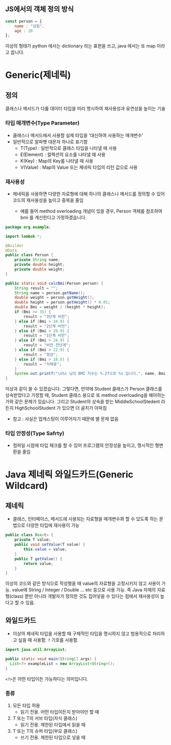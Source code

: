 ## JS에서의 객체 정의 방식
```jsx
const person = {
    name : "김일",
    age : 20
};
```
이상의 형태가 python 에서는 dictionary 라는 표현을 쓰고, java 에서는 또 map 이라고 씁니다.

# Generic(제네릭)
## 정의
클래스나 메서드가 다룰 데이터 타입을 미리 명시하여 재사용성과 유연성을 높이는 기술

### 타입 매개변수(Type Parameter)
- 클래스나 메서드에서 사용할 실제 타입을 '대신하여 사용하는 매개변수'
- 일반적으로 알파벳 대문자 하나로 표기함
  - T(Type) : 일반적으로 클래스 타입을 나타낼 때 사용
  - E(Element) : 컬렉션의 요소를 나타낼 때 사용
  - K(Key) : Map의 Key를 나타낼 때 사용
  - V(Value) : Map의 Value 또는 제네릭 타입의 리턴 값으로 사용
### 재사용성
- 제네릭을 사용하면 다양한 자료형에 대해 하나의 클래스나 메서드를 정의할 수 있어 코드의 재사용성을 높이고 중복을 줄임

    - 예를 들어 method overloading 개념이 있을 경우, Person 객체를 참조하여 bmi 를 계산한다고 가정하겠습니다.

```java
package org.example;

import lombok.*;

@Builder
@Data
public class Person {
    private String name;
    private double height;
    private double weight;
}

public static void calcBmi(Person person) {
    String result = "";
    String name = person.getName();
    double weight = person.getWeight();
    double height = person.getHeight() * 0.01;
    double Bmi = weight / (height * height);
    if (Bmi >= 35) {
        result = "3단계 비만";
    } else if (Bmi > 34.9) {
        result = "2단계 비만";
    } else if (Bmi > 29.9) {
        result = "1단계 비만";
    } else if (Bmi > 24.9) {
        result = "비만 전단계";
    } else if (Bmi > 22.9) {
        result = "정상";
    } else if (Bmi > 18.5) {
        result = "저체중";
    }
    System.out.printf("\n%s 님의 BMI 지수는 %.2f으로 %s 입니다.", name, Bmi, result);
}

```
이상과 같이 쓸 수 있겠습니다. 그렇다면, 만약에 Student 클래스가 Person 클래스를 상속받았다고 가정할 때, Student 클래스 용으로 또
method overloading을 해야하는가와 같은 문제가 있습니다. 그리고 Student의 상속을 받는 MiddleSchoolStedent 라든지 HighSchoolStudent
가 있으면 더 골치가 아파짐
* 참고 : 사실은 업캐스팅이 이루어지기 때문에 별 문제 없음

### 타입 안정성(Type Safrty)
- 컴파일 시점에 타입 체크를 할 수 있어 프로그램의 안정성을 높이고, 명시적인 형변환을 줄임

# Java 제네릭 와일드카드(Generic Wildcard)
## 제네릭
- 클래스, 인터페이스, 메서드에 사용되는 자료형을 매개변수화 할 수 있도록 하는 문법으로 다양한 타입에 재사용이 가능
```java
public class Box<t> {
    private T value;
    public void setValue(T value) {
        this.value = value;
    }
    public T getValue() {
        return value;
    }
}
```
이상의 코드와 같은 방식으로 작성했을 때 value의 자료형을 고정시키지 않고 사용이 가능.
value에 String / Integer / Double ... etc 등으로 사용 가능.
즉 Java 자체의 자료형(class) 뿐만 아니라 개발자가 정의한 것도 집어넣을 수 있다는 점에서 재사용성이 높다고 할 수 있음.

## 와일드카드
- 이상의 제네릭 타입을 사용할 때 구체적인 타입을 명시하지 않고 범용적으로 처리하고 싶을 때 사용함. `?` 기호를 사용함.

```java
import java.util.ArrayList;

public static void main(String[] args) {
  List<?> exampleList = new ArrayList<String>();
}
```
`<?>`은 어떤 타입이든 가능하다는 의미입니다.

### 종류
1. 모든 타입 허용
   - 읽기 전용. 어떤 타입이든지 받아야만 할 때
2. T 또는 T의 서브 타입(자식 클래스)
   - 읽기 전용. 제한된 타입에서 읽을 때
3. T 또는 T의 슈퍼 타입(부모 클래스)
   - 쓰기 전용. 제한된 타입으로 넣을 때


